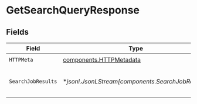 # GetSearchQueryResponse


## Fields

| Field                                                                            | Type                                                                             | Required                                                                         | Description                                                                      |
| -------------------------------------------------------------------------------- | -------------------------------------------------------------------------------- | -------------------------------------------------------------------------------- | -------------------------------------------------------------------------------- |
| `HTTPMeta`                                                                       | [components.HTTPMetadata](../../models/components/httpmetadata.md)               | :heavy_check_mark:                                                               | N/A                                                                              |
| `SearchJobResults`                                                               | **jsonl.JsonLStream[components.SearchJobResults]*                                | :heavy_minus_sign:                                                               | SearchResultsResults for the Search /results and /results-poll endpoints. object |